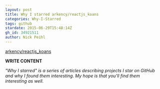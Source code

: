 ```yaml
---
layout: post
title: Why I starred arkency/reactjs_koans
categories: Why-I-Starred
tags: github
stardate: 2015-06-29T15:48:14Z
gh_id: 34921511
author: Nick Peihl
---
```


[arkency/reactjs_koans](https://github.com/arkency/reactjs_koans)

**WRITE CONTENT**

*"Why I starred" is a series of articles describing projects I star on GitHub and why I found them interesting. My hope is that you'll find them interesting as well.*

